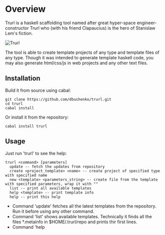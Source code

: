 # Overview

Trurl is a haskell scaffolding tool named after great hyper-space engineer-constructor Trurl who (with his friend Clapaucius) is the hero of Stanislaw Lem's fiction.

![Trurl](https://raw.githubusercontent.com/dbushenko/trurl/master/img/trurl.jpg "Trurl")

The tool is able to create template projects of any type and template files of any type. Though it was intended to generate template haskell code, you may also generate html/css/js in web projects and any other text files.

## Installation

Build it from source using cabal:

    git clone https://github.com/dbushenko/trurl.git
    cd trurl
    cabal install

Or install it from the repository:

    cabal install trurl

## Usage

Just run 'trurl' to see the help:

    trurl <command> [parameters]
      update -- fetch the updates from repository
      create <project_template> <name> -- create project of specified type with specified name
      new <template> <parameters_string> -- create file from the template with specified parameters, wrap it with ""
      list -- print all available templates
      help <template> -- print template info
      help -- print this help

* Command 'update' fetches all the latest templates from the repository. Run it before using any other command.
* Command 'list' shows available templates. Technically it finds all the files *.metainfo in $HOME/.trurl/repo and prints thir first lines.
* Command 'help <template>' prints detailed info about the template.
* Command 'create' intended to generate projects, just specify an available project template name.
* Command 'new' generates template file. It uses Mustache format in templates and accepts parameters in JSON format.

For example, if there is a template file 'file1.txt' with following contents:

```
The list: 

{{#heroes}}
    * {{name}}
{{/heroes}}

MyObj:
{{#myobj}}
{{opt1}}
{{/myobj}}
```

Run trurl as following:

    trurl new file1.txt '{"heroes":[{"name":"1"},{"name":"22"}],"myobj":{"opt1":"value1"}}'

Then you'll get:

```
The list: 

    * 1
    * 22

MyObj:
value1
```

## Creating templates

All the templates are stored in $HOME/.trurl/repo. There are two types of templates: projects and files.

* Project template is just a tar archive which is unpacked in specified directory.
* File template is a file in Mustache format. It may have any extension, but if not supplied while runnint 'trurl new ...' then extension '.hs' will be used.

Info about each template is stored in corresponding metainfo file. E.g. if there is template 'file1.hs' then should be also 'file1.hs.metainfo'. First line of the metainfo file is its short description printed by the 'list' command.

See examples of the templates in 'devrepo'.

## Registering templates in the main repository.

Just add a pull request in the directory 'devrepo'. You are welcome to add your own templates here!

Author: Dmitry Bushenko (d.bushenko@gmail.com)